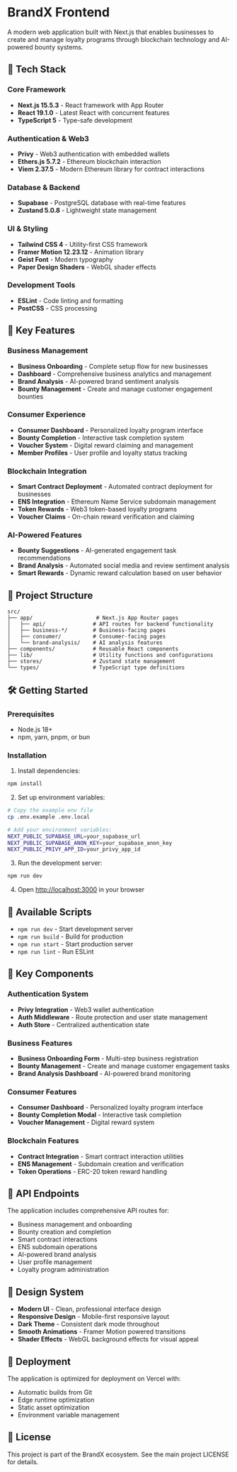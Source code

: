 # BrandX Frontend

A modern web application built with Next.js that enables businesses to create and manage loyalty programs through blockchain technology and AI-powered bounty systems.

## 🚀 Tech Stack

### Core Framework
- **Next.js 15.5.3** - React framework with App Router
- **React 19.1.0** - Latest React with concurrent features
- **TypeScript 5** - Type-safe development

### Authentication & Web3
- **Privy** - Web3 authentication with embedded wallets
- **Ethers.js 5.7.2** - Ethereum blockchain interaction
- **Viem 2.37.5** - Modern Ethereum library for contract interactions

### Database & Backend
- **Supabase** - PostgreSQL database with real-time features
- **Zustand 5.0.8** - Lightweight state management

### UI & Styling
- **Tailwind CSS 4** - Utility-first CSS framework
- **Framer Motion 12.23.12** - Animation library
- **Geist Font** - Modern typography
- **Paper Design Shaders** - WebGL shader effects

### Development Tools
- **ESLint** - Code linting and formatting
- **PostCSS** - CSS processing

## 🎯 Key Features

### Business Management
- **Business Onboarding** - Complete setup flow for new businesses
- **Dashboard** - Comprehensive business analytics and management
- **Brand Analysis** - AI-powered brand sentiment analysis
- **Bounty Management** - Create and manage customer engagement bounties

### Consumer Experience
- **Consumer Dashboard** - Personalized loyalty program interface
- **Bounty Completion** - Interactive task completion system
- **Voucher System** - Digital reward claiming and management
- **Member Profiles** - User profile and loyalty status tracking

### Blockchain Integration
- **Smart Contract Deployment** - Automated contract deployment for businesses
- **ENS Integration** - Ethereum Name Service subdomain management
- **Token Rewards** - Web3 token-based loyalty programs
- **Voucher Claims** - On-chain reward verification and claiming

### AI-Powered Features
- **Bounty Suggestions** - AI-generated engagement task recommendations
- **Brand Analysis** - Automated social media and review sentiment analysis
- **Smart Rewards** - Dynamic reward calculation based on user behavior

## 📁 Project Structure

```
src/
├── app/                    # Next.js App Router pages
│   ├── api/               # API routes for backend functionality
│   ├── business-*/        # Business-facing pages
│   ├── consumer/          # Consumer-facing pages
│   └── brand-analysis/    # AI analysis features
├── components/            # Reusable React components
├── lib/                   # Utility functions and configurations
├── stores/                # Zustand state management
└── types/                 # TypeScript type definitions
```

## 🛠️ Getting Started

### Prerequisites
- Node.js 18+ 
- npm, yarn, pnpm, or bun

### Installation

1. Install dependencies:
```bash
npm install
```

2. Set up environment variables:
```bash
# Copy the example env file
cp .env.example .env.local

# Add your environment variables:
NEXT_PUBLIC_SUPABASE_URL=your_supabase_url
NEXT_PUBLIC_SUPABASE_ANON_KEY=your_supabase_anon_key
NEXT_PUBLIC_PRIVY_APP_ID=your_privy_app_id
```

3. Run the development server:
```bash
npm run dev
```

4. Open [http://localhost:3000](http://localhost:3000) in your browser

## 🔧 Available Scripts

- `npm run dev` - Start development server
- `npm run build` - Build for production
- `npm run start` - Start production server
- `npm run lint` - Run ESLint

## 🌟 Key Components

### Authentication System
- **Privy Integration** - Web3 wallet authentication
- **Auth Middleware** - Route protection and user state management
- **Auth Store** - Centralized authentication state

### Business Features
- **Business Onboarding Form** - Multi-step business registration
- **Bounty Management** - Create and manage customer engagement tasks
- **Brand Analysis Dashboard** - AI-powered brand monitoring

### Consumer Features
- **Consumer Dashboard** - Personalized loyalty program interface
- **Bounty Completion Modal** - Interactive task completion
- **Voucher Management** - Digital reward system

### Blockchain Features
- **Contract Integration** - Smart contract interaction utilities
- **ENS Management** - Subdomain creation and verification
- **Token Operations** - ERC-20 token reward handling

## 🔗 API Endpoints

The application includes comprehensive API routes for:
- Business management and onboarding
- Bounty creation and completion
- Smart contract interactions
- ENS subdomain operations
- AI-powered brand analysis
- User profile management
- Loyalty program administration

## 🎨 Design System

- **Modern UI** - Clean, professional interface design
- **Responsive Design** - Mobile-first responsive layout
- **Dark Theme** - Consistent dark mode throughout
- **Smooth Animations** - Framer Motion powered transitions
- **Shader Effects** - WebGL background effects for visual appeal

## 🚀 Deployment

The application is optimized for deployment on Vercel with:
- Automatic builds from Git
- Edge runtime optimization
- Static asset optimization
- Environment variable management

## 📝 License

This project is part of the BrandX ecosystem. See the main project LICENSE for details.

